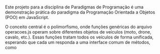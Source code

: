 Este projeto para a disciplina de Paradigmas de Programação é uma demonstração prática do paradigma da Programação Orientada a Objetos (POO) em JavaScript.

O conceito central é o polimorfismo, onde funções genéricas do arquivo operacoes.js operam sobre diferentes objetos de veículos (moto, drone, cavalo, etc.). Essas funções tratam todos os veículos de forma unificada, esperando que cada um responda a uma interface comum de métodos, como
